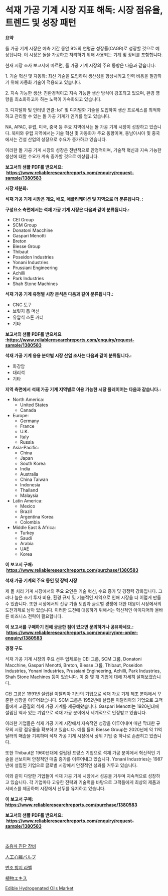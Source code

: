 <p><h1>석재 가공 기계 시장 지표 해독: 시장 점유율, 트렌드 및 성장 패턴</h1></p><p><strong>요약</strong></p>
<p><p>돌 가공 기계 시장은 예측 기간 동안 9%의 연평균 성장률(CAGR)로 성장할 것으로 예상됩니다. 이 시장은 돌을 가공하고 처리하기 위해 사용되는 기계 및 장비를 포함합니다.</p><p>현재 시장 조사 보고서에 따르면, 돌 가공 기계 시장의 주요 동향은 다음과 같습니다:</p><p>1. 기술 혁신 및 자동화: 최신 기술을 도입하여 생산성을 향상시키고 인력 비용을 절감하기 위해 자동화 기술이 적용되고 있습니다.</p><p>2. 지속 가능한 생산: 친환경적이고 지속 가능한 생산 방식이 강조되고 있으며, 환경 영향을 최소화하고자 하는 노력이 가속화되고 있습니다.</p><p>3. 디지털화 및 인터넷 연결: IoT 및 디지털화 기술을 도입하여 생산 프로세스를 최적화하고 관리할 수 있는 돌 가공 기계가 인기를 얻고 있습니다.</p><p>NA, APAC, 유럽, 미국, 중국 등 주요 지역에서는 돌 가공 기계 시장이 성장하고 있습니다. 북미와 유럽 지역에서는 기술 혁신 및 자동화가 주요 동향이며, 동남아시아 및 중국에서는 건설 산업의 성장으로 수요가 증가하고 있습니다.</p><p>이러한 돌 가공 기계 시장의 성장은 전반적으로 안정적이며, 기술적 혁신과 지속 가능한 생산에 대한 수요가 계속 증가할 것으로 예상됩니다.</p></p>
<p><strong>보고서의 샘플 PDF를 받으세요: &nbsp;<a href="https://www.reliableresearchreports.com/enquiry/request-sample/1380583">https://www.reliableresearchreports.com/enquiry/request-sample/1380583</a></strong></p>
<p><strong>시장 세분화:</strong></p>
<p><strong> 석재 가공 기계 시장은 개요, 배포, 애플리케이션 및 지역으로 더 분류됩니다. :</strong></p>
<p><strong>구성요소 측면에서는 석재 가공 기계 시장은 다음과 같이 분류됩니다.:</strong></p>
<p><ul><li>CEI Group</li><li>SCM Group</li><li>Donatoni Macchine</li><li>Gaspari Menotti</li><li>Breton</li><li>Biesse Group</li><li>Thibaut</li><li>Poseidon Industries</li><li>Yonani Industries</li><li>Prussiani Engineering</li><li>Achilli</li><li>Park Industries</li><li>Shah Stone Machines</li></ul></p>
<p><strong> 석재 가공 기계 유형별 시장 분석은 다음과 같이 분류됩니다.:</strong></p>
<p><ul><li>CNC 도구</li><li>브릿지 톱 머신</li><li>유압식 스톤 커터</li><li>기타</li></ul></p>
<p><strong>보고서의 샘플 PDF를 받으세요 :<a href="https://www.reliableresearchreports.com/enquiry/request-sample/1380583">https://www.reliableresearchreports.com/enquiry/request-sample/1380583</a></strong></p>
<p><strong> 석재 가공 기계 응용 분야별 시장 산업 조사는 다음과 같이 분류됩니다.:</strong></p>
<p><ul><li>화강암</li><li>대리석</li><li>기타</li></ul></p>
<p><strong>지역 측면에서 석재 가공 기계 지역별로 이용 가능한 시장 플레이어는 다음과 같습니다.:</strong></p>
<p><ul>
    <li>
        North America:
        <ul>
            <li>United States</li>
            <li>Canada</li>
        </ul>
    </li>
    <li>
        Europe:
        <ul>
            <li>Germany</li>
            <li>France</li>
            <li>U.K.</li>
            <li>Italy</li>
            <li>Russia</li>
        </ul>
    </li>
    <li>
        Asia-Pacific:
        <ul>
            <li>China</li>
            <li>Japan</li>
            <li>South Korea</li>
            <li>India</li>
            <li>Australia</li>
            <li>China Taiwan</li>
            <li>Indonesia</li>
            <li>Thailand</li>
            <li>Malaysia</li>
        </ul>
    </li>
    <li>
        Latin America:
        <ul>
            <li>Mexico</li>
            <li>Brazil</li>
            <li>Argentina Korea</li>
            <li>Colombia</li>
        </ul>
    </li>
    <li>
        Middle East & Africa:
        <ul>
            <li>Turkey</li>
            <li>Saudi</li>
            <li>Arabia</li>
            <li>UAE</li>
            <li>Korea</li>
        </ul>
    </li>
    </ul></p>
<p><strong>이 보고서 구매: &nbsp;<a href="https://www.reliableresearchreports.com/purchase/1380583">https://www.reliableresearchreports.com/purchase/1380583</a></strong></p>
<p><strong>석재 가공 기계의 주요 동인 및 장벽 시장</strong></p>
<p><p>제 돌 처리 기계 시장에서의 주요 요인은 기술 혁신, 수요 증가 및 경쟁력 강화입니다. 그러나 높은 초기 투자 비용, 환경 규제 및 기술적인 제약으로 인해 시장을 더 어렵게 만들 수 있습니다. 또한 시장에서의 신규 기술 도입과 글로벌 경쟁에 대한 대응이 시장에서의 도전과제로 남아 있습니다. 이러한 도전에 대응하기 위해서는 혁신적인 아이디어와 올바른 비즈니스 전략이 필요합니다.</p></p>
<p><strong>이 보고서를 구매하기 전에 궁금한 점이 있으면 문의하거나 공유하세요.: &nbsp;<a href="https://www.reliableresearchreports.com/enquiry/pre-order-enquiry/1380583">https://www.reliableresearchreports.com/enquiry/pre-order-enquiry/1380583</a></strong></p>
<p><strong>경쟁 구도</strong></p>
<p><p>석재 가공 기계 시장의 주요 선두 업체로는 CEI 그룹, SCM 그룹, Donatoni Macchine, Gaspari Menotti, Breton, Biesse 그룹, Thibaut, Poseidon Industries, Yonani Industries, Prussiani Engineering, Achilli, Park Industries, Shah Stone Machines 등이 있습니다. 이 중 몇 개 기업에 대해 자세히 살펴보겠습니다.</p><p>CEI 그룹은 1991년 설립된 이탈리아 기반의 기업으로 석재 가공 기계 제조 분야에서 꾸준한 성장을 이루어왔습니다. SCM 그룹은 1952년에 설립된 이탈리아의 기업으로 고객들에게 고품질의 석재 가공 기계를 제공해왔습니다. Gaspari Menotti는 1920년대에 설립된 역사 있는 기업으로 석재 가공 분야에서 세계적으로 인정받고 있습니다.</p><p>이러한 기업들은 석재 가공 기계 시장에서 지속적인 성장을 이루어내며 매년 막대한 규모의 시장 점유율을 확보하고 있습니다. 예를 들어 Biesse Group는 2020년에 약 11억 달러의 매출을 기록하며 석재 가공 기계 시장에서 상위 기업 중 하나로 손꼽히고 있습니다.</p><p>또한 Thibaut은 1960년대에 설립된 프랑스 기업으로 석재 가공 분야에서 혁신적인 기술을 선보이며 안정적인 매출 증가를 이루어내고 있습니다. Yonani Industries는 1987년에 설립된 기업으로 글로벌 시장에서 안정적인 성과를 거두고 있습니다.</p><p>이와 같이 다양한 기업들이 석재 가공 기계 시장에서 성공을 거두며 지속적으로 성장하고 있습니다. 각 기업마다 고유한 전략과 기술력을 바탕으로 고객들에게 최상의 제품과 서비스를 제공하며 시장에서 선두를 유지하고 있습니다.</p></p>
<p><strong>이 보고서 구매: &nbsp; <a href="https://www.reliableresearchreports.com/purchase/1380583">https://www.reliableresearchreports.com/purchase/1380583</a></strong></p>
<p><strong>보고서의 샘플 PDF를 받으세요: &nbsp;<a href="https://www.reliableresearchreports.com/enquiry/request-sample/1380583">https://www.reliableresearchreports.com/enquiry/request-sample/1380583</a></strong><strong></strong></p>
<p>&nbsp;</p>
<p><p><a href="https://github.com/vsap75a286l/Market-Research-Report-List-1/blob/main/1857663192979.md">초음파 진단 장비</a></p><p><a href="https://github.com/ppmazlotr77499/Market-Research-Report-List-1/blob/main/3348182193194.md">人工心臓バルブ</a></p><p><a href="https://github.com/idcefvhkdut6/Market-Research-Report-List-1/blob/main/4513402192978.md">변조 방지 라벨</a></p><p><a href="https://github.com/joaejkdzgyljvo6/Market-Research-Report-List-1/blob/main/3164725193195.md">植物エキス</a></p><p><a href="https://issuu.com/reportprime-2/docs/edible-hydrogenated-oils-market-size-2030.pptx">Edible Hydrogenated Oils Market</a></p></p>
